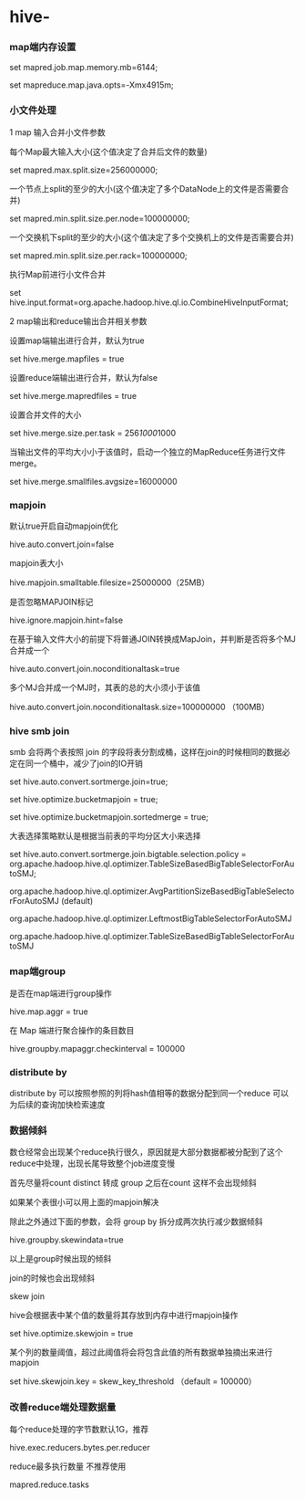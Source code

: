 # hive-
### map端内存设置

set mapred.job.map.memory.mb=6144;

set mapreduce.map.java.opts=-Xmx4915m;

###  小文件处理

1 map 输入合并小文件参数

每个Map最大输入大小(这个值决定了合并后文件的数量)

set mapred.max.split.size=256000000;  

一个节点上split的至少的大小(这个值决定了多个DataNode上的文件是否需要合并)

set mapred.min.split.size.per.node=100000000;

一个交换机下split的至少的大小(这个值决定了多个交换机上的文件是否需要合并)  

set mapred.min.split.size.per.rack=100000000;

执行Map前进行小文件合并

set hive.input.format=org.apache.hadoop.hive.ql.io.CombineHiveInputFormat;

2 map输出和reduce输出合并相关参数

设置map端输出进行合并，默认为true

set hive.merge.mapfiles = true

设置reduce端输出进行合并，默认为false

set hive.merge.mapredfiles = true

设置合并文件的大小

set hive.merge.size.per.task = 256*1000*1000

当输出文件的平均大小小于该值时，启动一个独立的MapReduce任务进行文件merge。

set hive.merge.smallfiles.avgsize=16000000

### mapjoin

默认true开启自动mapjoin优化 

hive.auto.convert.join=false

mapjoin表大小

hive.mapjoin.smalltable.filesize=25000000（25MB）

是否忽略MAPJOIN标记

hive.ignore.mapjoin.hint=false

在基于输入文件大小的前提下将普通JOIN转换成MapJoin，并判断是否将多个MJ合并成一个

hive.auto.convert.join.noconditionaltask=true

多个MJ合并成一个MJ时，其表的总的大小须小于该值

hive.auto.convert.join.noconditionaltask.size=100000000 （100MB）

### hive smb join

smb 会将两个表按照 join 的字段将表分割成桶，这样在join的时候相同的数据必定在同一个桶中，减少了join的IO开销

set hive.auto.convert.sortmerge.join=true;

set hive.optimize.bucketmapjoin = true;

set hive.optimize.bucketmapjoin.sortedmerge = true;

大表选择策略默认是根据当前表的平均分区大小来选择

set hive.auto.convert.sortmerge.join.bigtable.selection.policy = org.apache.hadoop.hive.ql.optimizer.TableSizeBasedBigTableSelectorForAutoSMJ;

org.apache.hadoop.hive.ql.optimizer.AvgPartitionSizeBasedBigTableSelectorForAutoSMJ (default)

org.apache.hadoop.hive.ql.optimizer.LeftmostBigTableSelectorForAutoSMJ

org.apache.hadoop.hive.ql.optimizer.TableSizeBasedBigTableSelectorForAutoSMJ

### map端group

是否在map端进行group操作

hive.map.aggr = true

在 Map 端进行聚合操作的条目数目

hive.groupby.mapaggr.checkinterval = 100000

### distribute by

distribute by 可以按照参照的列将hash值相等的数据分配到同一个reduce 可以为后续的查询加快检索速度

### 数据倾斜

数仓经常会出现某个reduce执行很久，原因就是大部分数据都被分配到了这个reduce中处理，出现长尾导致整个job进度变慢

首先尽量将count distinct 转成 group 之后在count 这样不会出现倾斜

如果某个表很小可以用上面的mapjoin解决

除此之外通过下面的参数，会将 group by 拆分成两次执行减少数据倾斜

hive.groupby.skewindata=true

以上是group时候出现的倾斜

join的时候也会出现倾斜

skew join 

hive会根据表中某个值的数量将其存放到内存中进行mapjoin操作

set hive.optimize.skewjoin = true

某个列的数量阈值，超过此阈值将会将包含此值的所有数据单独摘出来进行mapjoin

set hive.skewjoin.key = skew_key_threshold （default = 100000）

### 改善reduce端处理数据量

每个reduce处理的字节数默认1G，推荐

hive.exec.reducers.bytes.per.reducer

reduce最多执行数量 不推荐使用

mapred.reduce.tasks
